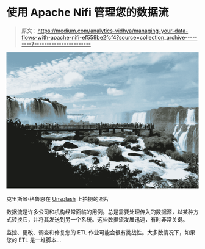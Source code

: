 # 使用 Apache Nifi 管理您的数据流

> 原文：<https://medium.com/analytics-vidhya/managing-your-data-flows-with-apache-nifi-ef559be2fcf4?source=collection_archive---------7----------------------->

![](img/e7f4f20211a8bc73509d9677084b1cec.png)

克里斯琴·格鲁恩在 [Unsplash](https://unsplash.com?utm_source=medium&utm_medium=referral) 上拍摄的照片

数据流是许多公司和机构经常面临的用例。总是需要处理传入的数据源，以某种方式转换它，并将其发送到另一个系统。这些数据流发展迅速，有时非常关键。

监控、更改、调查和修复您的 ETL 作业可能会很有挑战性。大多数情况下，如果您的 ETL 是一堆脚本…